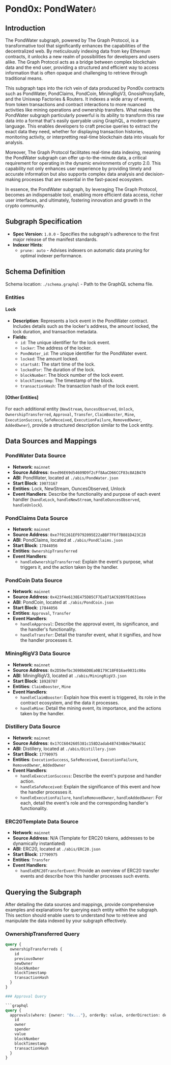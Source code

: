 # Pond0x: PondWater💧

## Introduction

The PondWater subgraph, powered by The Graph Protocol, is a transformative tool that significantly enhances the capabilities of the decentralized web. By meticulously indexing data from key Ethereum contracts, it unlocks a new realm of possibilities for developers and users alike. The Graph Protocol acts as a bridge between complex blockchain data and the end user, providing a structured and efficient way to access information that is often opaque and challenging to retrieve through traditional means.

This subgraph taps into the rich vein of data produced by Pond0x contracts such as PondWater, PondClaims, PondCoin, MiningRigV3, GnosisProxySafe, and the Uniswap Factories & Routers. It indexes a wide array of events, from token transactions and contract interactions to more nuanced activities like mining operations and ownership transfers. What makes the PondWater subgraph particularly powerful is its ability to transform this raw data into a format that's easily queryable using GraphQL, a modern query language. This enables developers to craft precise queries to extract the exact data they need, whether for displaying transaction histories, monitoring activity, or interpretting real-time blockchain data into visuals for analysis.

Moreover, The Graph Protocol facilitates real-time data indexing, meaning the PondWater subgraph can offer up-to-the-minute data, a critical requirement for operating in the dynamic environments of crypto 2.0. This capability not only enhances user experience by providing timely and accurate information but also supports complex data analysis and decision-making processes that are essential in the fast-paced ecosystem.

In essence, the PondWater subgraph, by leveraging The Graph Protocol, becomes an indispensable tool, enabling more efficient data access, richer user interfaces, and ultimately, fostering innovation and growth in the crypto community.

## Subgraph Specification

- **Spec Version**: `1.0.0` - Specifies the subgraph's adherence to the first major release of the manifest standards.
- **Indexer Hints**:
  - `prune: auto` - Advises indexers on automatic data pruning for optimal indexer performance.

## Schema Definition

Schema location: `./schema.graphql` - Path to the GraphQL schema file.

### Entities

#### Lock

- **Description**: Represents a lock event in the PondWater contract. Includes details such as the locker's address, the amount locked, the lock duration, and transaction metadata.
- **Fields**:
  - `id`: The unique identifier for the lock event.
  - `locker`: The address of the locker.
  - `PondWater_id`: The unique identifier for the PondWater event.
  - `locked`: The amount locked.
  - `startsAt`: The start time of the lock.
  - `lockedFor`: The duration of the lock.
  - `blockNumber`: The block number of the lock event.
  - `blockTimestamp`: The timestamp of the block.
  - `transactionHash`: The transaction hash of the lock event.

#### [Other Entities]

For each additional entity (`NewStream`, `OuncesObserved`, `Unlock`, `OwnershipTransferred`, `Approval`, `Transfer`, `ClaimBooster`, `Mine`, `ExecutionSuccess`, `SafeReceived`, `ExecutionFailure`, `RemovedOwner`, `AddedOwner`), provide a structured description similar to the Lock entity.

## Data Sources and Mappings

### PondWater Data Source

- **Network**: `mainnet`
- **Source Address**: `0xed96E69d54609D9f2cFf8AaCD66CCF83c8A1B470`
- **ABI**: PondWater, located at `./abis/PondWater.json`
- **Start Block**: `19073167`
- **Entities**: Lock, NewStream, OuncesObserved, Unlock
- **Event Handlers**: Describe the functionality and purpose of each event handler (`handleLock`, `handleNewStream`, `handleOuncesObserved`, `handleUnlock`).

### PondClaims Data Source

- **Network**: `mainnet`
- **Source Address**: `0xe7f01261EF9792095E22aBBF7F6f7B881D423C28`
- **ABI**: PondClaims, located at `./abis/PondClaims.json`
- **Start Block**: `17844056`
- **Entities**: `OwnershipTransferred`
- **Event Handlers**: 
  - `handleOwnershipTransferred`: Explain the event's purpose, what triggers it, and the action taken by the handler.

### PondCoin Data Source

- **Network**: `mainnet`
- **Source Address**: `0x423f4e6138E475D85CF7Ea071AC92097Ed631eea`
- **ABI**: PondCoin, located at `./abis/PondCoin.json`
- **Start Block**: `17844056`
- **Entities**: `Approval`, `Transfer`
- **Event Handlers**: 
  - `handleApproval`: Describe the approval event, its significance, and the handler's functionality.
  - `handleTransfer`: Detail the transfer event, what it signifies, and how the handler processes it.

### MiningRigV3 Data Source

- **Network**: `mainnet`
- **Source Address**: `0x2D50efbc3690b6D0Ea0B179C18F016ae9031c00a`
- **ABI**: MiningRigV3, located at `./abis/MiningRigV3.json`
- **Start Block**: `18928707`
- **Entities**: `ClaimBooster`, `Mine`
- **Event Handlers**: 
  - `handleClaimBooster`: Explain how this event is triggered, its role in the contract ecosystem, and the data it processes.
  - `handleMine`: Detail the mining event, its importance, and the actions taken by the handler.

### Distillery Data Source

- **Network**: `mainnet`
- **Source Address**: `0x17CC6042605381c158D2adab487434Bde79Aa61C`
- **ABI**: Distillery, located at `./abis/Distillery.json`
- **Start Block**: `17790975`
- **Entities**: `ExecutionSuccess`, `SafeReceived`, `ExecutionFailure`, `RemovedOwner`, `AddedOwner`
- **Event Handlers**: 
  - `handleExecutionSuccess`: Describe the event's purpose and handler action.
  - `handleSafeReceived`: Explain the significance of this event and how the handler processes it.
  - `handleExecutionFailure`, `handleRemovedOwner`, `handleAddedOwner`: For each, detail the event's role and the corresponding handler's functionality.

### ERC20Template Data Source

- **Network**: `mainnet`
- **Source Address**: N/A (Template for ERC20 tokens, addresses to be dynamically instantiated)
- **ABI**: ERC20, located at `./abis/ERC20.json`
- **Start Block**: `17790975`
- **Entities**: `Transfer`
- **Event Handlers**: 
  - `handleERC20TransferEvent`: Provide an overview of ERC20 transfer events and describe how this handler processes such events.

## Querying the Subgraph

After detailing the data sources and mappings, provide comprehensive examples and explanations for querying each entity within the subgraph. This section should enable users to understand how to retrieve and manipulate the data indexed by your subgraph effectively.

### OwnershipTransferred Query

```graphql
query {
  ownershipTransferreds {
    id
    previousOwner
    newOwner
    blockNumber
    blockTimestamp
    transactionHash
  }
}

### Approval Query

```graphql
query {
  approvals(where: {owner: "0x..."}, orderBy: value, orderDirection: desc) {
    id
    owner
    spender
    value
    blockNumber
    blockTimestamp
    transactionHash
  }
}


